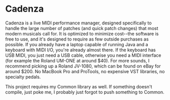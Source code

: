 Cadenza
=======

Cadenza is a live MIDI performance manager, designed specifically to handle the large number of patches (and quick patch changes) that most modern musicals call for.  It is optimized to minimize cost--the software is free to use, and it's designed to require as few outside purchases as possible.  If you already have a laptop capable of running Java and a keyboard with MIDI I/O, you're already almost there.  If the keyboard has USB MIDI, you just need a USB cable, otherwise you need a MIDI interface (for example the Roland UM-ONE at around $40).  For more sounds, I recommend picking up a Roland JV-1080, which can be found on eBay for around $200.  No MacBook Pro and ProTools, no expensive VST libraries, no specialty pedals.

This project requires my Common library as well.  If something doesn't compile, just poke me, I probably just forgot to push something to Common.

